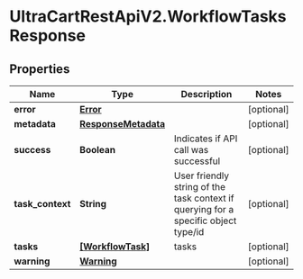 # UltraCartRestApiV2.WorkflowTasksResponse

## Properties

Name | Type | Description | Notes
------------ | ------------- | ------------- | -------------
**error** | [**Error**](Error.md) |  | [optional] 
**metadata** | [**ResponseMetadata**](ResponseMetadata.md) |  | [optional] 
**success** | **Boolean** | Indicates if API call was successful | [optional] 
**task_context** | **String** | User friendly string of the task context if querying for a specific object type/id | [optional] 
**tasks** | [**[WorkflowTask]**](WorkflowTask.md) | tasks | [optional] 
**warning** | [**Warning**](Warning.md) |  | [optional] 


